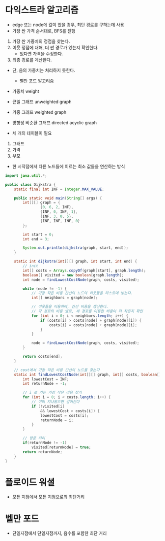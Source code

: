 # 다익스트라 알고리즘
- edge 또는  node에 값이 있을 경우, 최단 경로를 구하는데 사용
- 가장 싼 가격 순서대로, BFS를 진행

1. 가장 싼 가중치의 정점을 찾는다.
2. 이웃 정점에 대해, 더 싼 경로가 있는지 확인한다.
    - 있다면 가격을 수정한다.
3. 최종 경로를 계산한다.

- 단, 음의 가중치는 처리하지 못한다.
    - 벨만 포드 알고리즘

- 가중치 weight
- 균일 그래프 unweighted graph
- 가중 그래프 weighted graph
- 방향성 비순환 그래프 directed acyclic graph


- 세 개의 테이블이 필요
1. 그래프
2. 가격
3. 부모


- 한 시작점에서 다른 노드들에 이르는 최소 값들을 연산하는 방식
```java
import java.util.*;

public class Dijkstra {
    static final int INF = Integer.MAX_VALUE;

    public static void main(String[] args) {
        int[][] graph = {
                {0, 6, 2, INF},
                {INF, 0, INF, 1},
                {INF, 3, 0, 5},
                {INF, INF, INF, 0}
        };

        int start = 0;
        int end = 3;

        System.out.println(dijkstra(graph, start, end));
    }

    static int dijkstra(int[][] graph, int start, int end) {
        // init
        int[] costs = Arrays.copyOf(graph[start], graph.length);
        boolean[] visited = new boolean[graph.length];
        int node = findLowestCostNode(graph, costs, visited);

        while (node != -1) {
            // 가장 작은 비용 간선의 노드의 이웃들을 리스트에 넣는다.
            int[] neighbors = graph[node];

            // 이웃들을 이용하여, 간선 비용을 갱신한다.
            // 각 경로의 비용 별로, 새 경로를 이용한 비용이 더 작은지 확인
            for (int i = 0; i < neighbors.length; i++) {
                if (costs[i] > costs[node] + graph[node][i]) {
                    costs[i] = costs[node] + graph[node][i];
                }
            }

            node = findLowestCostNode(graph, costs, visited);
        }

        return costs[end];
    }

    // cost에서 가장 적은 비용 간선의 노드를 찾는다
    static int findLowestCostNode(int[][] graph, int[] costs, boolean[] visited) {
        int lowestCost = INF;
        int returnNode = -1;

        // i 로 가는 가장 작은 비용 찾기
        for (int i = 0; i < costs.length; i++) {
            // 이미 지나왔으면 넘어간다
            if (!visited[i]
                && lowestCost > costs[i]) {
                lowestCost = costs[i];
                returnNode = i;
            }
        }

        // 방문 처리
        if(returnNode != -1)
            visited[returnNode] = true;
        return returnNode;
    }
}
```

# 플로이드 워셜
- 모든 지점에서 모든 지점으로의 최단거리



# 벨만 포드
- 단일지점에서 단일지점까지, 음수를 포함한 최단 거리


